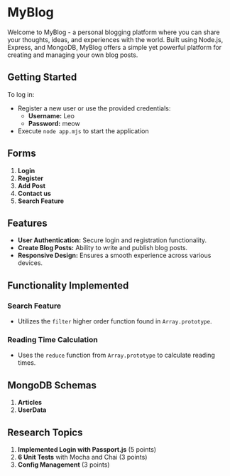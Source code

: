  # MyBlog

Welcome to MyBlog - a personal blogging platform where you can share your thoughts, ideas, and experiences with the world. Built using Node.js, Express, and MongoDB, MyBlog offers a simple yet powerful platform for creating and managing your own blog posts.

## Getting Started

To log in:

- Register a new user or use the provided credentials:
  - **Username:** Leo
  - **Password:** meow
- Execute `node app.mjs` to start the application

## Forms

1. **Login**
2. **Register**
3. **Add Post**
4. **Contact us**
5. **Search Feature**

## Features

- **User Authentication:** Secure login and registration functionality.
- **Create Blog Posts:** Ability to write and publish blog posts.
- **Responsive Design:** Ensures a smooth experience across various devices.

## Functionality Implemented

### Search Feature

- Utilizes the `filter` higher order function found in `Array.prototype`.

### Reading Time Calculation

- Uses the `reduce` function from `Array.prototype` to calculate reading times.

## MongoDB Schemas

1. **Articles**
2. **UserData**

## Research Topics

1. **Implemented Login with Passport.js** (5 points)
2. **6 Unit Tests** with Mocha and Chai (3 points)
3. **Config Management** (3 points)